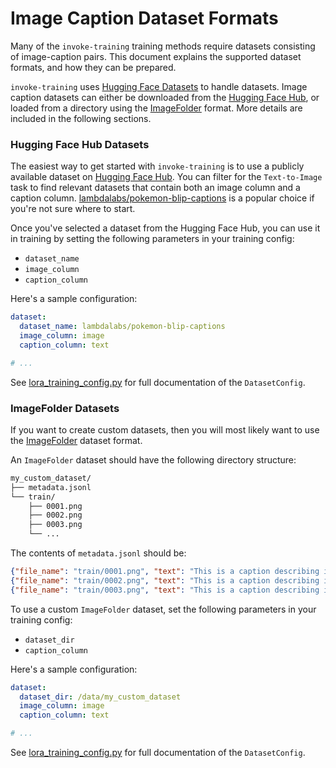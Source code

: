 # Image Caption Dataset Formats
Many of the `invoke-training` training methods require datasets consisting of image-caption pairs. This document explains the supported dataset formats, and how they can be prepared.

`invoke-training` uses [Hugging Face Datasets](https://huggingface.co/docs/datasets/main/en/index) to handle datasets. Image caption datasets can either be downloaded from the [Hugging Face Hub](https://huggingface.co/datasets), or loaded from a directory using the [ImageFolder](https://huggingface.co/docs/datasets/v2.4.0/en/image_load#imagefolder) format. More details are included in the following sections.

### Hugging Face Hub Datasets
The easiest way to get started with `invoke-training` is to use a publicly available dataset on [Hugging Face Hub](https://huggingface.co/datasets). You can filter for the `Text-to-Image` task to find relevant datasets that contain both an image column and a caption column. [lambdalabs/pokemon-blip-captions](https://huggingface.co/datasets/lambdalabs/pokemon-blip-captions) is a popular choice if you're not sure where to start.

Once you've selected a dataset from the Hugging Face Hub, you can use it in training by setting the following parameters in your training config:
- `dataset_name`
- `image_column`
- `caption_column`

Here's a sample configuration:
```yaml
dataset:
  dataset_name: lambdalabs/pokemon-blip-captions
  image_column: image
  caption_column: text

# ...
```

See [lora_training_config.py](/src/invoke_training/training/lora/lora_training_config.py) for full documentation of the `DatasetConfig`.

### ImageFolder Datasets
If you want to create custom datasets, then you will most likely want to use the [ImageFolder](https://huggingface.co/docs/datasets/v2.4.0/en/image_load#imagefolder) dataset format.

An `ImageFolder` dataset should have the following directory structure:
```bash
my_custom_dataset/
├── metadata.jsonl
└── train/
    ├── 0001.png
    ├── 0002.png
    ├── 0003.png
    └── ...
```

The contents of `metadata.jsonl` should be:
```json
{"file_name": "train/0001.png", "text": "This is a caption describing image 0001."}
{"file_name": "train/0002.png", "text": "This is a caption describing image 0002."}
{"file_name": "train/0003.png", "text": "This is a caption describing image 0003."}
```

To use a custom `ImageFolder` dataset, set the following parameters in your training config:
- `dataset_dir`
- `caption_column`

Here's a sample configuration:
```yaml
dataset:
  dataset_dir: /data/my_custom_dataset
  image_column: image
  caption_column: text

# ...
```

See [lora_training_config.py](/src/invoke_training/training/lora/lora_training_config.py) for full documentation of the `DatasetConfig`.
